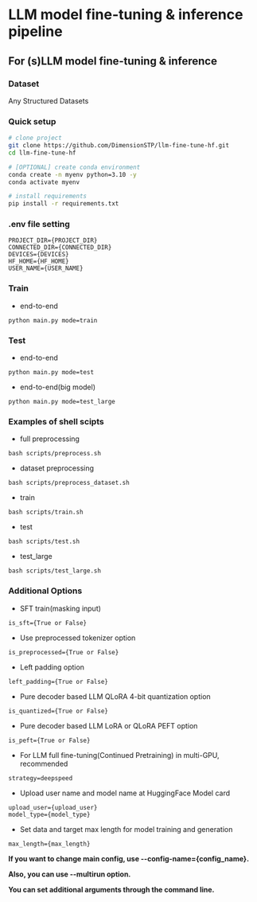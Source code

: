 # LLM model fine-tuning & inference pipeline

## For (s)LLM model fine-tuning & inference

### Dataset

Any Structured Datasets

### Quick setup

```bash
# clone project
git clone https://github.com/DimensionSTP/llm-fine-tune-hf.git
cd llm-fine-tune-hf

# [OPTIONAL] create conda environment
conda create -n myenv python=3.10 -y
conda activate myenv

# install requirements
pip install -r requirements.txt
```

### .env file setting

```shell
PROJECT_DIR={PROJECT_DIR}
CONNECTED_DIR={CONNECTED_DIR}
DEVICES={DEVICES}
HF_HOME={HF_HOME}
USER_NAME={USER_NAME}
```

### Train

* end-to-end

```shell
python main.py mode=train
```

### Test

* end-to-end

```shell
python main.py mode=test
```

* end-to-end(big model)

```shell
python main.py mode=test_large
```

### Examples of shell scipts

* full preprocessing

```shell
bash scripts/preprocess.sh
```

* dataset preprocessing

```shell
bash scripts/preprocess_dataset.sh
```

* train

```shell
bash scripts/train.sh
```

* test

```shell
bash scripts/test.sh
```

* test_large

```shell
bash scripts/test_large.sh
```

### Additional Options

* SFT train(masking input)

```shell
is_sft={True or False}
```

* Use preprocessed tokenizer option

```shell
is_preprocessed={True or False}
```

* Left padding option

```shell
left_padding={True or False}
```

* Pure decoder based LLM QLoRA 4-bit quantization option

```shell
is_quantized={True or False}
```

* Pure decoder based LLM LoRA or QLoRA PEFT option

```shell
is_peft={True or False}
```

* For LLM full fine-tuning(Continued Pretraining) in multi-GPU, recommended

```shell
strategy=deepspeed
```

* Upload user name and model name at HuggingFace Model card

```shell
upload_user={upload_user} 
model_type={model_type}
```

* Set data and target max length for model training and generation

```shell
max_length={max_length} 
```

__If you want to change main config, use --config-name={config_name}.__

__Also, you can use --multirun option.__

__You can set additional arguments through the command line.__
